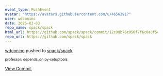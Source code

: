 ```yaml
---
event_type: PushEvent
avatar: "https://avatars.githubusercontent.com/u/4656391?"
user: wdconinc
date: 2025-02-03
repo_name: spack/spack
html_url: https://github.com/spack/spack/commit/12c00b76c956f7f6c0a3f54b69455136e832fb73
repo_url: https://github.com/spack/spack
---
```


<a href='https://github.com/wdconinc' target='_blank'>wdconinc</a> pushed to <a href='https://github.com/spack/spack' target='_blank'>spack/spack</a>

<small>professor: depends_on py-setuptools</small>

<a href='https://github.com/spack/spack/commit/12c00b76c956f7f6c0a3f54b69455136e832fb73' target='_blank'>View Commit</a>